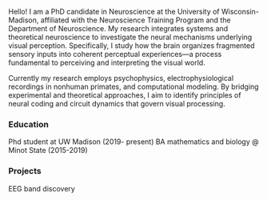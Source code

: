 


Hello! I am a PhD candidate in Neuroscience at the University of Wisconsin-Madison, affiliated with the Neuroscience Training Program and the Department of Neuroscience. My research integrates systems and theoretical neuroscience to investigate the neural mechanisms underlying visual perception. Specifically, I study how the brain organizes fragmented sensory inputs into coherent perceptual experiences—a process fundamental to perceiving and interpreting the visual world.

Currently my research employs psychophysics, electrophysiological recordings in nonhuman primates, and computational modeling. By bridging experimental and theoretical approaches, I aim to identify principles of neural coding and circuit dynamics that govern visual processing. 

### Education
Phd student at UW Madison (2019- present)
BA mathematics and biology @ Minot State (2015-2019)

### Projects
EEG band discovery
